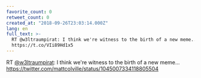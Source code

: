 ```yaml
---
favorite_count: 0
retweet_count: 0
created_at: "2018-09-26T23:03:14.000Z"
lang: en
full_text: >-
  RT @w3ltraumpirat: I think we're witness to the birth of a new meme...
  https://t.co/VIi89Hd1x5
---
```


RT [@w3ltraumpirat](https://twitter.com/w3ltraumpirat): I think we're witness to
the birth of a new meme...
<https://twitter.com/mattcolville/status/1045007334118805504>

